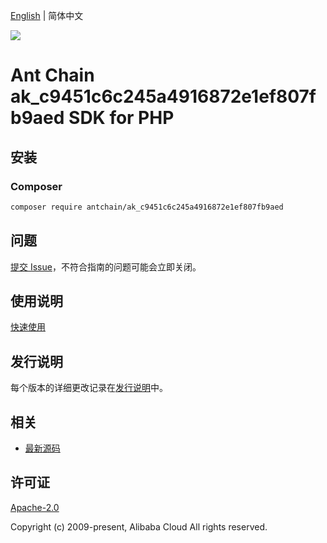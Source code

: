[English](README.md) | 简体中文

![](https://aliyunsdk-pages.alicdn.com/icons/AlibabaCloud.svg)

# Ant Chain ak_c9451c6c245a4916872e1ef807fb9aed SDK for PHP

## 安装

### Composer

```bash
composer require antchain/ak_c9451c6c245a4916872e1ef807fb9aed
```

## 问题

[提交 Issue](https://github.com/alipay/antchain-openapi-prod-sdk/issues/new)，不符合指南的问题可能会立即关闭。

## 使用说明

[快速使用](https://github.com/alipay/antchain-openapi-prod-sdk)

## 发行说明

每个版本的详细更改记录在[发行说明](./ChangeLog.txt)中。

## 相关

* [最新源码](https://github.com/antchain-openapi-sdk-php)

## 许可证

[Apache-2.0](http://www.apache.org/licenses/LICENSE-2.0)

Copyright (c) 2009-present, Alibaba Cloud All rights reserved.
